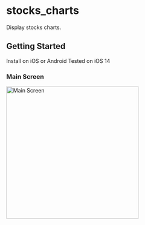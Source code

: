 # stocks_charts

Display stocks charts.

## Getting Started

Install on iOS or Android
Tested on iOS 14

### Main Screen
<img src="https://github.com/ronenniv/images/blob/main/Simulator_Screen_Shot_iPhone_11_%202020-10-29.png" width="350" alt="Main Screen">


